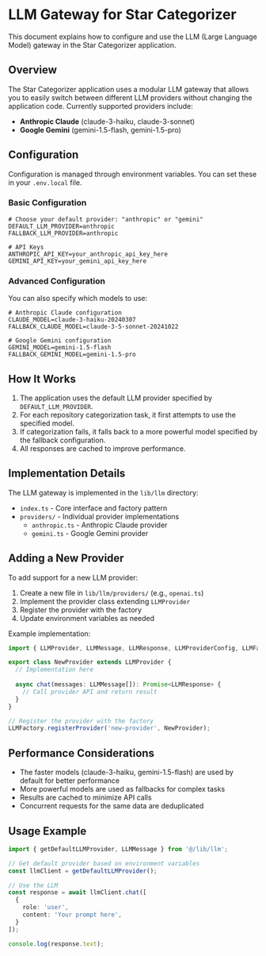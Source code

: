 # LLM Gateway for Star Categorizer

This document explains how to configure and use the LLM (Large Language Model) gateway in the Star Categorizer application.

## Overview

The Star Categorizer application uses a modular LLM gateway that allows you to easily switch between different LLM providers without changing the application code. Currently supported providers include:

- **Anthropic Claude** (claude-3-haiku, claude-3-sonnet)
- **Google Gemini** (gemini-1.5-flash, gemini-1.5-pro)

## Configuration

Configuration is managed through environment variables. You can set these in your `.env.local` file.

### Basic Configuration

```env
# Choose your default provider: "anthropic" or "gemini"
DEFAULT_LLM_PROVIDER=anthropic
FALLBACK_LLM_PROVIDER=anthropic

# API Keys
ANTHROPIC_API_KEY=your_anthropic_api_key_here
GEMINI_API_KEY=your_gemini_api_key_here
```

### Advanced Configuration

You can also specify which models to use:

```env
# Anthropic Claude configuration
CLAUDE_MODEL=claude-3-haiku-20240307
FALLBACK_CLAUDE_MODEL=claude-3-5-sonnet-20241022

# Google Gemini configuration
GEMINI_MODEL=gemini-1.5-flash
FALLBACK_GEMINI_MODEL=gemini-1.5-pro
```

## How It Works

1. The application uses the default LLM provider specified by `DEFAULT_LLM_PROVIDER`.
2. For each repository categorization task, it first attempts to use the specified model.
3. If categorization fails, it falls back to a more powerful model specified by the fallback configuration.
4. All responses are cached to improve performance.

## Implementation Details

The LLM gateway is implemented in the `lib/llm` directory:

- `index.ts` - Core interface and factory pattern
- `providers/` - Individual provider implementations
  - `anthropic.ts` - Anthropic Claude provider
  - `gemini.ts` - Google Gemini provider

## Adding a New Provider

To add support for a new LLM provider:

1. Create a new file in `lib/llm/providers/` (e.g., `openai.ts`)
2. Implement the provider class extending `LLMProvider`
3. Register the provider with the factory
4. Update environment variables as needed

Example implementation:

```typescript
import { LLMProvider, LLMMessage, LLMResponse, LLMProviderConfig, LLMFactory } from '../index';

export class NewProvider extends LLMProvider {
  // Implementation here
  
  async chat(messages: LLMMessage[]): Promise<LLMResponse> {
    // Call provider API and return result
  }
}

// Register the provider with the factory
LLMFactory.registerProvider('new-provider', NewProvider);
```

## Performance Considerations

- The faster models (claude-3-haiku, gemini-1.5-flash) are used by default for better performance
- More powerful models are used as fallbacks for complex tasks
- Results are cached to minimize API calls
- Concurrent requests for the same data are deduplicated

## Usage Example

```typescript
import { getDefaultLLMProvider, LLMMessage } from '@/lib/llm';

// Get default provider based on environment variables
const llmClient = getDefaultLLMProvider();

// Use the LLM
const response = await llmClient.chat([
  {
    role: 'user',
    content: 'Your prompt here',
  }
]);

console.log(response.text);
```